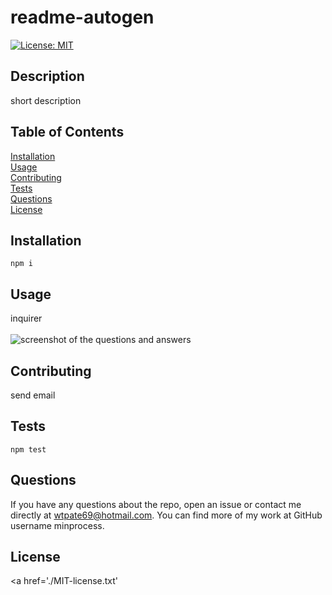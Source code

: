 
  # readme-autogen<br>
  [![License: MIT](https://img.shields.io/badge/License-MIT-yellow.svg)](https://opensource.org/licenses/MIT)<br>
  ## Description<br>
  short description<br>
  ## Table of Contents<br>
  [Installation](#idInstall)<br>
  [Usage](#idUsage)<br>
  [Contributing](#idContributing)<br>
  [Tests](#idTests)<br>
  [Questions](#idQuestions)<br>
  [License](#idLicense)<br>

  <a id="idInstall"></a>
  ## Installation<br>
  ```npm i```<br>
 
  <a id="idUsage"></a>
  ## Usage<br>
  inquirer<br>
  <br>
  ![screenshot of the questions and answers](screenshot.png)<br>

  <a id="idContributing"></a>
  ## Contributing
  send email

  <a id="idTests"></a>
  ## Tests
  ```npm test```

  <a id="idQuestions"></a>
  ## Questions
  If you have any questions about the repo, open an issue or contact me directly at wtpate69@hotmail.com. You can find more of my work at GitHub username minprocess.

  <a id="idLicense"></a>
  ## License
  <a href='./MIT-license.txt'</a>
